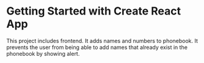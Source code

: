 # Getting Started with Create React App

This project includes frontend. It adds names and numbers to phonebook. It prevents the user from being able to add names that already exist in the phonebook by showing alert.

